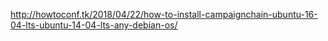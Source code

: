 http://howtoconf.tk/2018/04/22/how-to-install-campaignchain-ubuntu-16-04-lts-ubuntu-14-04-lts-any-debian-os/
